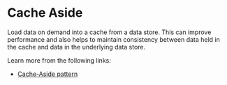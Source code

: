 # Cache Aside

Load data on demand into a cache from a data store. This can improve performance and also helps to maintain consistency between data held in the cache and data in the underlying data store.

Learn more from the following links:

- [Cache-Aside pattern](https://learn.microsoft.com/en-us/azure/architecture/patterns/cache-aside)